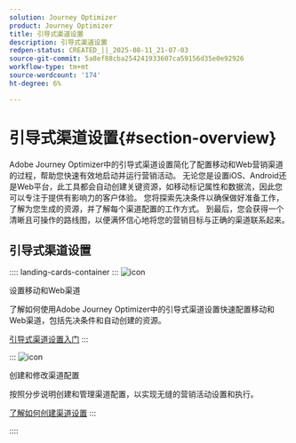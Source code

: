 ```yaml
---
solution: Journey Optimizer
product: Journey Optimizer
title: 引导式渠道设置
description: 引导式渠道设置
redpen-status: CREATED_||_2025-08-11_21-07-03
source-git-commit: 5a8ef88cba254241933607ca59156d35e0e92926
workflow-type: tm+mt
source-wordcount: '174'
ht-degree: 6%

---
```



# 引导式渠道设置{#section-overview}

Adobe Journey Optimizer中的引导式渠道设置简化了配置移动和Web营销渠道的过程，帮助您快速有效地启动并运行营销活动。 无论您是设置iOS、Android还是Web平台，此工具都会自动创建关键资源，如移动标记属性和数据流，因此您可以专注于提供有影响力的客户体验。 您将探索先决条件以确保做好准备工作，了解为您生成的资源，并了解每个渠道配置的工作方式。 到最后，您会获得一个清晰且可操作的路线图，以便满怀信心地将您的营销目标与正确的渠道联系起来。

## 引导式渠道设置

:::: landing-cards-container
:::
![icon](https://cdn.experienceleague.adobe.com/icons/gear.svg?lang=zh-Hans)

设置移动和Web渠道

了解如何使用Adobe Journey Optimizer中的引导式渠道设置快速配置移动和Web渠道，包括先决条件和自动创建的资源。

[引导式渠道设置入门](../using/configuration/set-mobile-config.md)
:::

:::
![icon](https://cdn.experienceleague.adobe.com/icons/list-check.svg?lang=zh-Hans)

创建和修改渠道配置

按照分步说明创建和管理渠道配置，以实现无缝的营销活动设置和执行。

[了解如何创建渠道设置](../using/configuration/create-channel-set-up.md)
:::

::::
